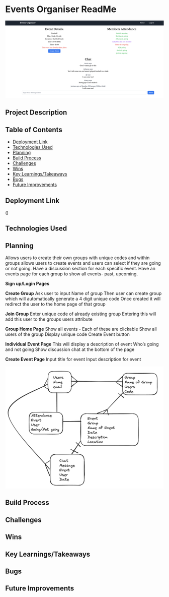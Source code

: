 # Events Organiser ReadMe

![Game Screenshot](example.png)

## Project Description

## Table of Contents

- [Deployment Link](#deployment-link)
- [Technologies Used](#technologies-used)
- [Planning](#planning)
- [Build Process](#build-process)
- [Challenges](#challenges)
- [Wins](#wins)
- [Key Learnings/Takeaways](#key-learningstakeaways)
- [Bugs](#bugs)
- [Future Improvements](#future-improvements)

## Deployment Link

()

## Technologies Used

## Planning

Allows users to create their own groups with unique codes and within groups allows users to create events and users can select if they are going or not going. Have a discussion section for each specific event. Have an events page for each group to show all events- past, upcoming.

**Sign up/Login Pages**

**Create Group**
Ask user to input Name of group
Then user can create group which will automatically generate a 4 digit unique code
Once created it will redirect the user to the home page of that group

**Join Group**
Enter unique code of already existing group
Entering this will add this user to the groups users attribute

**Group Home Page**
Show all events - Each of these are clickable
Show all users of the group
Display unique code
Create Event button

**Individual Event Page**
This will display a description of event
Who’s going and not going
Show discussion chat at the bottom of the page

**Create Event Page**
Input title for event
Input description for event

![Plan](plan.png)

## Build Process

## Challenges

## Wins

## Key Learnings/Takeaways

## Bugs

## Future Improvements
